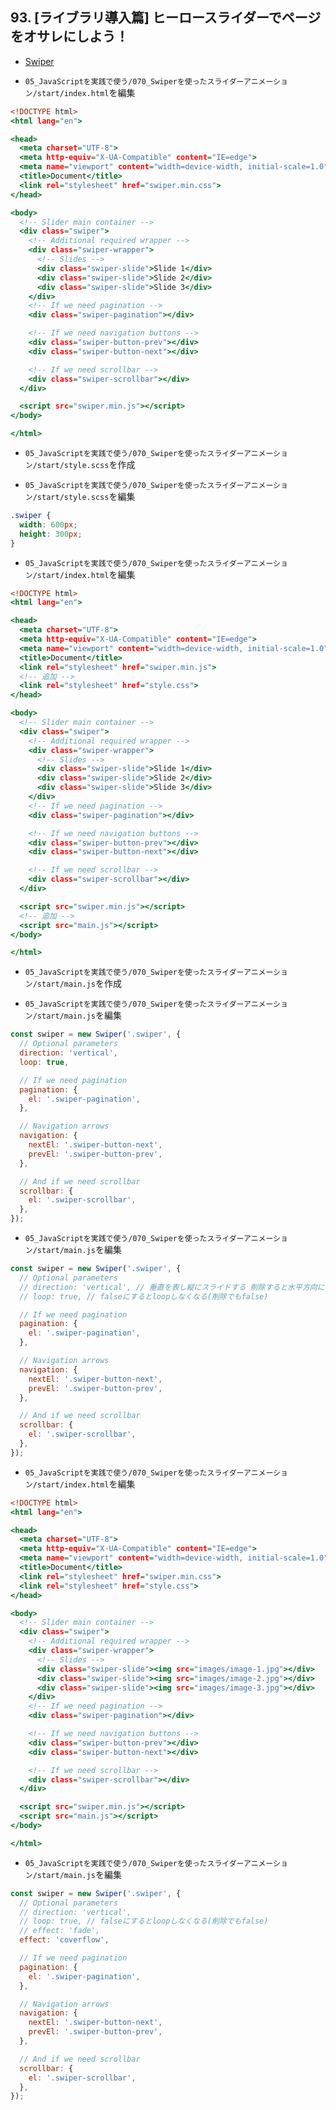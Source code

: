 ## 93. [ライブラリ導入篇] ヒーロースライダーでページをオサレにしよう！

+ [Swiper](https://swiperjs.com/)<br>

+ `05_JavaScriptを実践で使う/070_Swiperを使ったスライダーアニメーション/start/index.html`を編集<br>

```html:index.html
<!DOCTYPE html>
<html lang="en">

<head>
  <meta charset="UTF-8">
  <meta http-equiv="X-UA-Compatible" content="IE=edge">
  <meta name="viewport" content="width=device-width, initial-scale=1.0">
  <title>Document</title>
  <link rel="stylesheet" href="swiper.min.css">
</head>

<body>
  <!-- Slider main container -->
  <div class="swiper">
    <!-- Additional required wrapper -->
    <div class="swiper-wrapper">
      <!-- Slides -->
      <div class="swiper-slide">Slide 1</div>
      <div class="swiper-slide">Slide 2</div>
      <div class="swiper-slide">Slide 3</div>
    </div>
    <!-- If we need pagination -->
    <div class="swiper-pagination"></div>

    <!-- If we need navigation buttons -->
    <div class="swiper-button-prev"></div>
    <div class="swiper-button-next"></div>

    <!-- If we need scrollbar -->
    <div class="swiper-scrollbar"></div>
  </div>

  <script src="swiper.min.js"></script>
</body>

</html>
```

+ `05_JavaScriptを実践で使う/070_Swiperを使ったスライダーアニメーション/start/style.scss`を作成<br>

+ `05_JavaScriptを実践で使う/070_Swiperを使ったスライダーアニメーション/start/style.scss`を編集<br>

```scss:style.scss
.swiper {
  width: 600px;
  height: 300px;
}
```

+ `05_JavaScriptを実践で使う/070_Swiperを使ったスライダーアニメーション/start/index.html`を編集<br>

```html:index.html
<!DOCTYPE html>
<html lang="en">

<head>
  <meta charset="UTF-8">
  <meta http-equiv="X-UA-Compatible" content="IE=edge">
  <meta name="viewport" content="width=device-width, initial-scale=1.0">
  <title>Document</title>
  <link rel="stylesheet" href="swiper.min.js">
  <!-- 追加 -->
  <link rel="stylesheet" href="style.css">
</head>

<body>
  <!-- Slider main container -->
  <div class="swiper">
    <!-- Additional required wrapper -->
    <div class="swiper-wrapper">
      <!-- Slides -->
      <div class="swiper-slide">Slide 1</div>
      <div class="swiper-slide">Slide 2</div>
      <div class="swiper-slide">Slide 3</div>
    </div>
    <!-- If we need pagination -->
    <div class="swiper-pagination"></div>

    <!-- If we need navigation buttons -->
    <div class="swiper-button-prev"></div>
    <div class="swiper-button-next"></div>

    <!-- If we need scrollbar -->
    <div class="swiper-scrollbar"></div>
  </div>

  <script src="swiper.min.js"></script>
  <!-- 追加 -->
  <script src="main.js"></script>
</body>

</html>
```

+ `05_JavaScriptを実践で使う/070_Swiperを使ったスライダーアニメーション/start/main.js`を作成<br>

+ `05_JavaScriptを実践で使う/070_Swiperを使ったスライダーアニメーション/start/main.js`を編集<br>

```js:main.js
const swiper = new Swiper('.swiper', {
  // Optional parameters
  direction: 'vertical',
  loop: true,

  // If we need pagination
  pagination: {
    el: '.swiper-pagination',
  },

  // Navigation arrows
  navigation: {
    nextEl: '.swiper-button-next',
    prevEl: '.swiper-button-prev',
  },

  // And if we need scrollbar
  scrollbar: {
    el: '.swiper-scrollbar',
  },
});
```

+ `05_JavaScriptを実践で使う/070_Swiperを使ったスライダーアニメーション/start/main.js`を編集<br>

```js:main.js
const swiper = new Swiper('.swiper', {
  // Optional parameters
  // direction: 'vertical', // 垂直を表し縦にスライドする 削除すると水平方向にスライドする
  // loop: true, // falseにするとloopしなくなる(削除でもfalse)

  // If we need pagination
  pagination: {
    el: '.swiper-pagination',
  },

  // Navigation arrows
  navigation: {
    nextEl: '.swiper-button-next',
    prevEl: '.swiper-button-prev',
  },

  // And if we need scrollbar
  scrollbar: {
    el: '.swiper-scrollbar',
  },
});
```

+ `05_JavaScriptを実践で使う/070_Swiperを使ったスライダーアニメーション/start/index.html`を編集<br>

```html:index.html
<!DOCTYPE html>
<html lang="en">

<head>
  <meta charset="UTF-8">
  <meta http-equiv="X-UA-Compatible" content="IE=edge">
  <meta name="viewport" content="width=device-width, initial-scale=1.0">
  <title>Document</title>
  <link rel="stylesheet" href="swiper.min.css">
  <link rel="stylesheet" href="style.css">
</head>

<body>
  <!-- Slider main container -->
  <div class="swiper">
    <!-- Additional required wrapper -->
    <div class="swiper-wrapper">
      <!-- Slides -->
      <div class="swiper-slide"><img src="images/image-1.jpg"></div>
      <div class="swiper-slide"><img src="images/image-2.jpg"></div>
      <div class="swiper-slide"><img src="images/image-3.jpg"></div>
    </div>
    <!-- If we need pagination -->
    <div class="swiper-pagination"></div>

    <!-- If we need navigation buttons -->
    <div class="swiper-button-prev"></div>
    <div class="swiper-button-next"></div>

    <!-- If we need scrollbar -->
    <div class="swiper-scrollbar"></div>
  </div>

  <script src="swiper.min.js"></script>
  <script src="main.js"></script>
</body>

</html>
```

+ `05_JavaScriptを実践で使う/070_Swiperを使ったスライダーアニメーション/start/main.js`を編集<br>

```js:main.js
const swiper = new Swiper('.swiper', {
  // Optional parameters
  // direction: 'vertical',
  // loop: true, // falseにするとloopしなくなる(削除でもfalse)
  // effect: 'fade',
  effect: 'coverflow',

  // If we need pagination
  pagination: {
    el: '.swiper-pagination',
  },

  // Navigation arrows
  navigation: {
    nextEl: '.swiper-button-next',
    prevEl: '.swiper-button-prev',
  },

  // And if we need scrollbar
  scrollbar: {
    el: '.swiper-scrollbar',
  },
});
```
